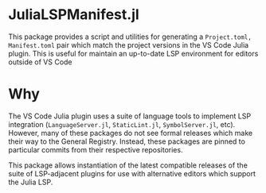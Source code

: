# JuliaLSPManifest.jl

This package provides a script and utilities for generating a `Project.toml, Manifest.toml` pair which match the project versions in the VS Code Julia plugin. This is useful for maintain an up-to-date LSP environment for editors outside of VS Code

# Why

The VS Code Julia plugin uses a suite of language tools to implement LSP integration (`LanguageServer.jl`, `StaticLint.jl`, `SymbolServer.jl`, etc). However, many of these packages do not see formal releases which make their way to the General Registry. Instead, these packages are pinned to particular commits from their respective repositories. 

This package allows instantiation of the latest compatible releases of the suite of LSP-adjacent plugins for use with alternative editors which support the Julia LSP.
